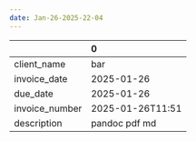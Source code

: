 ```yaml
---
date: Jan-26-2025-22-04
---
```

|                | 0                |
|:---------------|:-----------------|
| client_name    | bar              |
| invoice_date   | 2025-01-26       |
| due_date       | 2025-01-26       |
| invoice_number | 2025-01-26T11:51 |
| description    | pandoc pdf md    |
